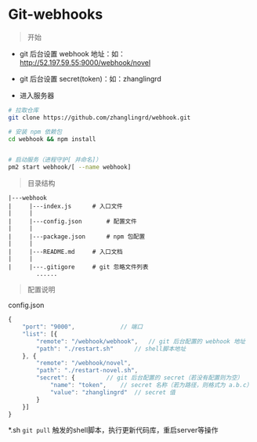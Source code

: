 # Git-webhooks

> 开始

- git 后台设置 webhook 地址：如：http://52.197.59.55:9000/webhook/novel

- git 后台设置 secret(token)：如：zhanglingrd

- 进入服务器

``` bash
# 拉取仓库
git clone https://github.com/zhanglingrd/webhook.git

# 安装 npm 依赖包
cd webhook && npm install


# 启动服务（进程守护[ 并命名]）
pm2 start webhook/[ --name webhook]
```

> 目录结构

```
|---webhook
|     |---index.js		# 入口文件
|     |
|     |---config.json		# 配置文件
|     |
|     |---package.json		# npm 包配置
|     |
|     |---README.md		# 入口文档
|     |
|     |---.gitigore		# git 忽略文件列表
        ......
```

> 配置说明

config.json
``` js
{
	"port": "9000",				// 端口
	"list": [{
		"remote": "/webhook/webhook",	// git 后台配置的 webhook 地址
		"path": "./restart.sh"		// shell脚本地址
	}, {
		"remote": "/webhook/novel",
		"path": "./restart-novel.sh",
		"secret": {			// git 后台配置的 secret（若没有配置则为空）
			"name": "token",	// secret 名称（若为路径，则格式为 a.b.c）
			"value": "zhanglingrd"	// secret 值
		}
	}]
}
```

*.sh `git pull` 触发的shell脚本，执行更新代码库，重启server等操作